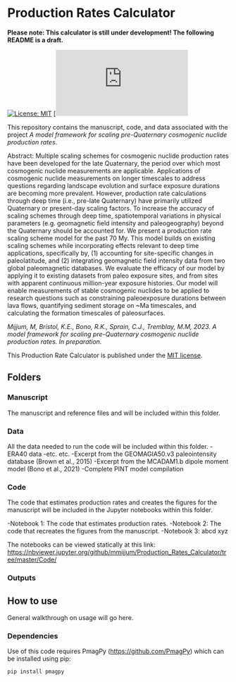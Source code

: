 # Production Rates Calculator
**Please note: This calculator is still under development! The following README is a draft.**

[![License: MIT](https://img.shields.io/badge/License-MIT-yellow.svg)](LICENSE)
[![DOI](https://gsa.confex.com/gsa/2021AM/webprogram/Paper364512.html)

This repository contains the manuscript, code, and data associated with the project *A model framework for scaling pre-Quaternary cosmogenic nuclide production rates*.
 
Abstract: Multiple scaling schemes for cosmogenic nuclide production rates have been developed for the late Quaternary, the period over which most cosmogenic nuclide measurements are applicable. Applications of cosmogenic nuclide measurements on longer timescales to address questions regarding landscape evolution and surface exposure durations are becoming more prevalent. However, production rate calculations through deep time (i.e., pre-late Quaternary) have primarily utilized Quaternary or present-day scaling factors. To increase the accuracy of scaling schemes through deep time, spatiotemporal variations in physical parameters (e.g. geomagnetic field intensity and paleogeography) beyond the Quaternary should be accounted for. We present a production rate scaling scheme model for the past 70 My. This model builds on existing scaling schemes while incorporating effects relevant to deep time applications, specifically by, (1) accounting for site-specific changes in paleolatitude, and (2) integrating geomagnetic field intensity data from two global paleomagnetic databases. We evaluate the efficacy of our model by applying it to existing datasets from paleo exposure sites, and from sites with apparent continuous million-year exposure histories. Our model will enable measurements of stable cosmogenic nuclides to be applied to research questions such as constraining paleoexposure durations between lava flows, quantifying sediment storage on ~Ma timescales, and calculating the formation timescales of paleosurfaces.

*Mijjum, M, Bristol, K.E., Bono, R.K., Sprain, C.J., Tremblay, M.M, 2023. A model framework for scaling pre-Quaternary cosmogenic nuclide production rates. In preparation.*

This Production Rate Calculator is published under the [MIT license](LICENSE.txt).


## Folders 
### Manuscript

The manuscript and reference files and will be included within this folder.


### Data

All the data needed to run the code will be included within this folder. 
-ERA40 data
-etc. etc.
-Excerpt from the GEOMAGIA50.v3 paleointensity database (Brown et al., 2015)
-Excerpt from the MCADAM1.b dipole moment model (Bono et al., 2021)
-Complete PINT model compilation

### Code

The code that estimates production rates and creates the figures for the manuscript will be included in the Jupyter notebooks within this folder.

-Notebook 1: The code that estimates production rates.
-Notebook 2: The code that recreates the figures from the manuscript. 
-Notebook 3: abcd xyz

The notebooks can be viewed statically at this link: https://nbviewer.jupyter.org/github/mmijjum/Production_Rates_Calculator/tree/master/Code/

### Outputs

## How to use

General walkthrough on usage will go here.

### Dependencies

Use of this code requires PmagPy (https://github.com/PmagPy) which can be installed using pip: 

```pip install pmagpy```

